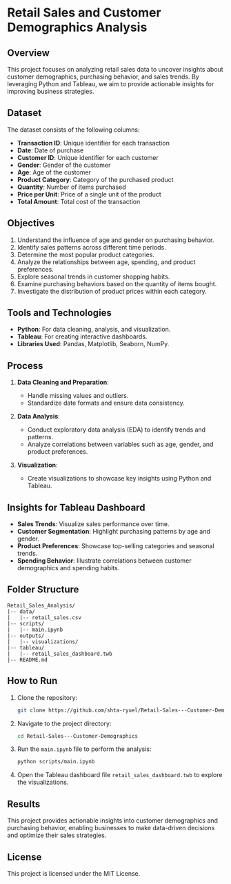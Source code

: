 # Retail Sales and Customer Demographics Analysis

## Overview
This project focuses on analyzing retail sales data to uncover insights about customer demographics, purchasing behavior, and sales trends. By leveraging Python and Tableau, we aim to provide actionable insights for improving business strategies.

## Dataset
The dataset consists of the following columns:
- **Transaction ID**: Unique identifier for each transaction
- **Date**: Date of purchase
- **Customer ID**: Unique identifier for each customer
- **Gender**: Gender of the customer
- **Age**: Age of the customer
- **Product Category**: Category of the purchased product
- **Quantity**: Number of items purchased
- **Price per Unit**: Price of a single unit of the product
- **Total Amount**: Total cost of the transaction

## Objectives
1. Understand the influence of age and gender on purchasing behavior.
2. Identify sales patterns across different time periods.
3. Determine the most popular product categories.
4. Analyze the relationships between age, spending, and product preferences.
5. Explore seasonal trends in customer shopping habits.
6. Examine purchasing behaviors based on the quantity of items bought.
7. Investigate the distribution of product prices within each category.

## Tools and Technologies
- **Python**: For data cleaning, analysis, and visualization.
- **Tableau**: For creating interactive dashboards.
- **Libraries Used**: Pandas, Matplotlib, Seaborn, NumPy.

## Process
1. **Data Cleaning and Preparation**:
   - Handle missing values and outliers.
   - Standardize date formats and ensure data consistency.

2. **Data Analysis**:
   - Conduct exploratory data analysis (EDA) to identify trends and patterns.
   - Analyze correlations between variables such as age, gender, and product preferences.

3. **Visualization**:
   - Create visualizations to showcase key insights using Python and Tableau.

## Insights for Tableau Dashboard
- **Sales Trends**: Visualize sales performance over time.
- **Customer Segmentation**: Highlight purchasing patterns by age and gender.
- **Product Preferences**: Showcase top-selling categories and seasonal trends.
- **Spending Behavior**: Illustrate correlations between customer demographics and spending habits.

## Folder Structure
```
Retail_Sales_Analysis/
|-- data/
|   |-- retail_sales.csv
|-- scripts/
|   |-- main.ipynb
|-- outputs/
|   |-- visualizations/
|-- tableau/
|   |-- retail_sales_dashboard.twb
|-- README.md
```

## How to Run
1. Clone the repository:
   ```bash
   git clone https://github.com/shta-ryuel/Retail-Sales---Customer-Demographics.git
   ```

2. Navigate to the project directory:
   ```bash
   cd Retail-Sales---Customer-Demographics
   ```

3. Run the `main.ipynb` file to perform the analysis:
   ```bash
   python scripts/main.ipynb
   ```

4. Open the Tableau dashboard file `retail_sales_dashboard.twb` to explore the visualizations.

## Results
This project provides actionable insights into customer demographics and purchasing behavior, enabling businesses to make data-driven decisions and optimize their sales strategies.

## License
This project is licensed under the MIT License.

 
